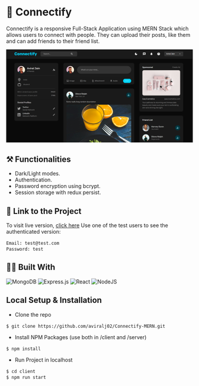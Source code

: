 # 💭 Connectify
Connectify is a responsive Full-Stack Application using MERN Stack which allows users to connect with people. They can upload their posts, like them and can add friends to their friend list.

![HomePage](./client/public/assets/screenshot.png)

## ⚒ Functionalities
* Dark/Light modes.
* Authentication.
* Password encryption using bcrypt.
* Session storage with redux persist.

## 🔗 Link to the Project
To visit live version, [click here]()
Use one of the test users to see the authenticated version:
```
Email: test@test.com
Password: test
```

## 👨‍💻 Built With
![MongoDB](https://www.mongodb.com/)
![Express.js](https://expressjs.com/)
![React](https://react.dev/)
![[NodeJS](https://img.shields.io/badge/node.js-6DA55F?style=for-the-badge&logo=node.js&logoColor=white)](https://nodejs.org/en)

## Local Setup & Installation
* Clone the repo
```
$ git clone https://github.com/aviralj02/Connectify-MERN.git
```
* Install NPM Packages (use both in /client and /server)
```
$ npm install
```
* Run Project in localhost
```
$ cd client
$ npm run start
```



